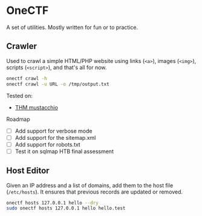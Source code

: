 # OneCTF

A set of utilities. Mostly written for fun or to practice.

## Crawler

Used to crawl a simple HTML/PHP website using links (`<a>`), images (`<img>`), scripts (`<script>`), and that's all for now.

```bash
onectf crawl -h
onectf crawl -u URL -o /tmp/output.txt
```

Tested on:

* [THM mustacchio](https://tryhackme.com/room/mustacchio)

Roadmap

* [ ] Add support for verbose mode
* [ ] Add support for the sitemap.xml
* [ ] Add support for robots.txt
* [ ] Test it on sqlmap HTB final assessment

## Host Editor

Given an IP address and a list of domains, add them to the host file (`/etc/hosts`). It ensures that previous records are updated or removed.

```bash
onectf hosts 127.0.0.1 hello --dry
sudo onectf hosts 127.0.0.1 hello hello.test
```